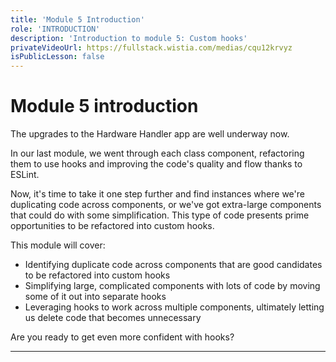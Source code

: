 ```yaml
---
title: 'Module 5 Introduction'
role: 'INTRODUCTION'
description: 'Introduction to module 5: Custom hooks'
privateVideoUrl: https://fullstack.wistia.com/medias/cqu12krvyz
isPublicLesson: false
---
```


# Module 5 introduction

The upgrades to the Hardware Handler app are well underway now.

In our last module, we went through each class component, refactoring them to use hooks and improving the code's quality and flow thanks to ESLint.

Now, it's time to take it one step further and find instances where we're duplicating code across components, or we've got extra-large components that could do with some simplification. This type of code presents prime opportunities to be refactored into custom hooks.

This module will cover:

- Identifying duplicate code across components that are good candidates to be refactored into custom hooks
- Simplifying large, complicated components with lots of code by moving some of it out into separate hooks
- Leveraging hooks to work across multiple components, ultimately letting us delete code that becomes unnecessary

Are you ready to get even more confident with hooks?

---
